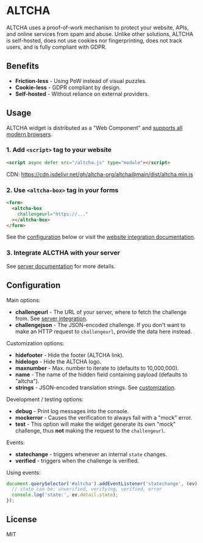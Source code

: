 # ALTCHA

ALTCHA uses a proof-of-work mechanism to protect your website, APIs, and online services from spam and abuse. Unlike other solutions, ALTCHA is self-hosted, does not use cookies nor fingerprinting, does not track users, and is fully compliant with GDPR.

## Benefits

- __Friction-less__ - Using PoW instead of visual puzzles.
- __Cookie-less__ - GDPR compliant by design.
- __Self-hosted__ - Without reliance on external providers.

## Usage

ALTCHA widget is distributed as a "Web Component" and [supports all modern browsers](https://developer.mozilla.org/en-US/docs/Web/API/Web_components#browser_compatibility).

### 1. Add `<script>` tag to your website

```html
<script async defer src="/altcha.js" type="module"></script>
```

CDN: https://cdn.jsdelivr.net/gh/altcha-org/altcha@main/dist/altcha.min.js

### 2. Use `<altcha-box>` tag in your forms

```html
<form>
  <altcha-box
    challengeurl="https://..."
  ></altcha-box>  
</form>
```

See the [configuration](#configuration) below or visit the [website integration documentation](https://altcha.org/docs/website-integration).

### 3. Integrate ALCTHA with your server

See [server documentation](https://altcha.org/docs/server-integration) for more details.

## Configuration

Main options:

- __challengeurl__ - The URL of your server, where to fetch the challenge from. See [server integration](/docs/server-integration).
- __challengejson__ - The JSON-encoded challenge. If you don't want to make an HTTP request to `challengeurl`, provide the data here instead.

Customization options:

- __hidefooter__ - Hide the footer (ALTCHA link).
- __hidelogo__ - Hide the ALTCHA logo.
- __maxnumber__ - Max. number to iterate to (defaults to 10,000,000).
- __name__ - The name of the hidden field containing payload (defaults to "altcha").
- __strings__ - JSON-encoded translation strings. See [customization](/docs/widget-customization).

Development / testing options:

- __debug__ - Print log messages into the console.
- __mockerror__ - Causes the verification to always fail with a "mock" error.
- __test__ - This option will make the widget generate its own "mock" challenge, thus __not__ making the request to the `challengeurl`.

Events:

- __statechange__ - triggers whenever an internal `state` changes.
- __verified__ - triggers when the challenge is verified.

Using events:

```js
document.querySelector('#altcha').addEventListener('statechange', (ev) => {
  // state can be: unverified, verifying, verified, error
  console.log('state:', ev.detail.state);
});
```


## License

MIT

